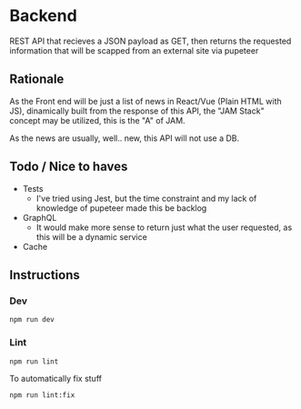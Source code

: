 # Backend

REST API that recieves a JSON payload as GET, then returns the requested information that will be scapped from an external site via pupeteer

## Rationale

As the Front end will be just a list of news in React/Vue (Plain HTML with JS), dinamically built from the response of this API, the "JAM Stack" concept may be utilized, this is the "A" of JAM.

As the news are usually, well.. new, this API will not use a DB.

## Todo / Nice to haves

  * Tests
    * I've tried using Jest, but the time constraint and my lack of knowledge of pupeteer made this be backlog
  * GraphQL 
    * It would make more sense to return just what the user requested, as this will be a dynamic service
  * Cache

## Instructions

### Dev

```
npm run dev
```

### Lint

```
npm run lint
```

To automatically fix stuff

```
npm run lint:fix
```